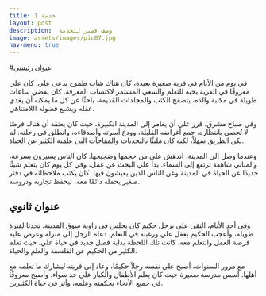 ```yaml
---
title: خدمة 1
layout: post
description:  وصف قصير للخدمة
image: assets/images/pic07.jpg
nav-menu: true
---
```



#عنوان رئيسي 

في يوم من الأيام في قرية صغيرة بعيدة، كان هناك شاب طموح يدعى علي. كان علي معروفًا في القرية بحبه للتعلم والسعي المستمر لاكتساب المعرفة. كان يقضي ساعات طويلة في مكتبة والده، يتصفح الكتب والمجلدات القديمة، باحثًا عن كل ما يمكنه أن يغذي عقله ويشبع فضوله اللامتناهي.

وفي صباح مشرق، قرر علي أن يغامر إلى المدينة الكبيرة، حيث كان يعتقد أن هناك فرصًا لا تُحصى بانتظاره. جمع أغراضه القليلة، وودع أسرته وأصدقاءه، وانطلق في رحلته. لم يكن الطريق سهلاً، لكنه كان مليئًا بالتحديات والمفاجآت التي علمته الكثير عن الحياة.

وعندما وصل إلى المدينة، اندهش علي من حجمها وضجيجها. كان الناس يسيرون بسرعة، والمباني شاهقة ترتفع إلى السماء. بدأ علي البحث عن عمل، وفي كل يوم كان يتعلم شيئًا جديدًا عن الحياة في المدينة وعن الناس الذين يعيشون فيها. كان يكتب ملاحظاته في دفتر صغير يحمله دائمًا معه، ليحفظ تجاربه ودروسه.

## عنوان ثانوي

وفي أحد الأيام، التقى علي برجل حكيم كان يجلس في زاوية سوق المدينة. تحدثا لفترة طويلة، وأعجب الحكيم بعقل علي ورغبته في التعلم. دعاه الرجل إلى منزله وعرض عليه فرصة العمل والتعلم معه. كانت تلك اللحظة بداية فصل جديد في حياة علي، حيث تعلم الكثير من الحكيم عن الفلسفة والعلم والحياة.

مع مرور السنوات، أصبح علي نفسه رجلاً حكيمًا، وعاد إلى قريته ليشارك ما تعلمه مع أهلها. أسس مدرسة صغيرة حيث كان يعلم الأطفال والكبار على حد سواء. وأصبح معروفًا في جميع الأنحاء بحكمته وعلمه، وأثر في حياة الكثيرين.


